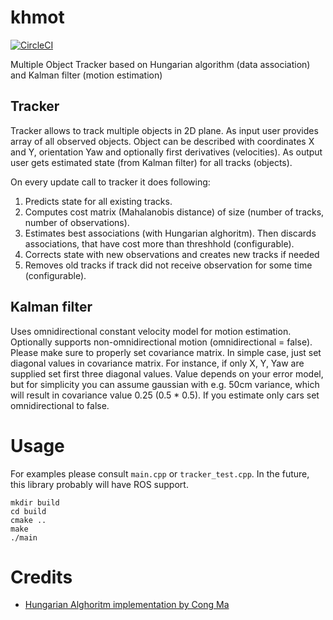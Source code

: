 # khmot

[![CircleCI](https://circleci.com/gh/r7vme/khmot.svg?style=svg&circle-token=1e8d4b00566db51b2cba5178e5281a2c1093b789)](https://circleci.com/gh/r7vme/khmot)

Multiple Object Tracker based on Hungarian algorithm (data association) and Kalman filter (motion estimation)

## Tracker

Tracker allows to track multiple objects in 2D plane. As input user provides array of all observed objects. Object can be described with coordinates X and Y, orientation Yaw and optionally first derivatives (velocities). As output user gets estimated state (from Kalman filter) for all tracks (objects).

On every update call to tracker it does following:
1. Predicts state for all existing tracks.
2. Computes cost matrix (Mahalanobis distance) of size (number of tracks, number of observations).
3. Estimates best associations (with Hungarian alghoritm). Then discards associations, that have cost more than threshhold (configurable).
4. Corrects state with new observations and creates new tracks if needed
5. Removes old tracks if track did not receive observation for some time (configurable).

## Kalman filter

Uses omnidirectional constant velocity model for motion estimation. Optionally supports non-omnidirectional motion (omnidirectional = false). Please make sure to properly set covariance matrix. In simple case, just set diagonal values in covariance matrix. For instance, if only X, Y, Yaw are supplied set first three diagonal values. Value depends on your error model, but for simplicity you can assume gaussian with e.g. 50cm variance, which will result in covariance value 0.25 (0.5 * 0.5). If you estimate only cars set omnidirectional to false.

# Usage

For examples please consult `main.cpp` or `tracker_test.cpp`. In the future, this library probably will have ROS support.

```
mkdir build
cd build
cmake ..
make
./main
```

# Credits

- [Hungarian Alghoritm implementation by Cong Ma](https://github.com/mcximing/hungarian-algorithm-cpp)
